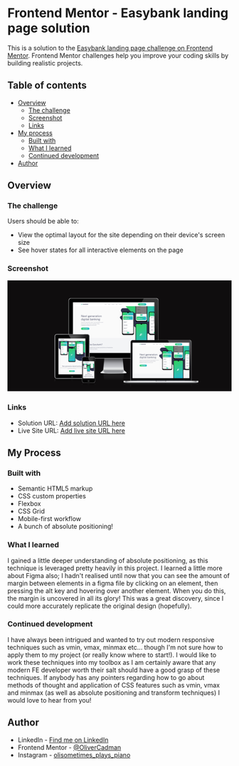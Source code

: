 # Frontend Mentor - Easybank landing page solution

This is a solution to the [Easybank landing page challenge on Frontend Mentor](https://www.frontendmentor.io/challenges/easybank-landing-page-WaUhkoDN). Frontend Mentor challenges help you improve your coding skills by building realistic projects.

## Table of contents

- [Overview](#overview)
  - [The challenge](#the-challenge)
  - [Screenshot](#screenshot)
  - [Links](#links)
- [My process](#my-process)
  - [Built with](#built-with)
  - [What I learned](#what-i-learned)
  - [Continued development](#continued-development)
- [Author](#author)

## Overview

### The challenge

Users should be able to:

- View the optimal layout for the site depending on their device's screen size
- See hover states for all interactive elements on the page

### Screenshot

![Screenshot of project on AmIResponsive.com](./docs/readme-images/amiresponsive.png)

### Links

- Solution URL: [Add solution URL here](https://github.com/OliverCadman/easybank_landing_page)
- Live Site URL: [Add live site URL here](https://olivercadman.github.io/easybank_landing_page/)

## My Process

### Built with

- Semantic HTML5 markup
- CSS custom properties
- Flexbox
- CSS Grid
- Mobile-first workflow
- A bunch of absolute positioning!

### What I learned

I gained a little deeper understanding of absolute positioning, as this technique is leveraged pretty heavily in this project. I learned a little more about Figma also; I hadn't realised until now that you can see the amount of margin between elements in a figma file by clicking on an element, then pressing the alt key and hovering over another element. When you do this, the margin is uncovered in all its glory! This was a great discovery, since I could more accurately replicate the original design (hopefully).

### Continued development

I have always been intrigued and wanted to try out modern responsive techniques such as vmin, vmax, minmax etc... though I'm not sure how to apply them to my project (or really know where to start!). I would like to work these techniques into my toolbox as I am certainly aware that any modern FE developer worth their salt should have a good grasp of these techniques. If anybody has any pointers regarding how to go about methods of thought and application of CSS features such as vmin, vmax and minmax (as well as absolute positioning and transform techniques) I would love to hear from you!

## Author

- LinkedIn - [Find me on LinkedIn](https://www.linkedin.com/in/oliver-cadman/)
- Frontend Mentor - [@OliverCadman](https://www.frontendmentor.io/profile/OliverCadman)
- Instagram - [olisometimes_plays_piano](https://www.instagram.com/olisometimes_plays_piano/)

